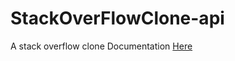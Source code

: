 # StackOverFlowClone-api
A stack overflow clone 
Documentation <a href='https://documenter.getpostman.com/view/3210014/TzJycFiY'>Here</a>
